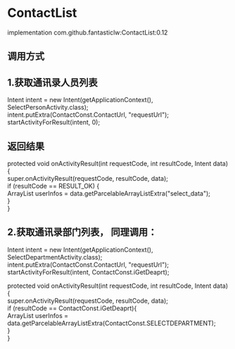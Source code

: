 # ContactList
implementation com.github.fantasticlw:ContactList:0.12

## 调用方式

## 1.获取通讯录人员列表
Intent intent = new Intent(getApplicationContext(), SelectPersonActivity.class);                                                           
intent.putExtra(ContactConst.ContactUrl, "requestUrl");                                                                                   
startActivityForResult(intent, 0);

## 返回结果
protected void onActivityResult(int requestCode, int resultCode, Intent data) {                                                           
    super.onActivityResult(requestCode, resultCode, data);                                                                                 
    if (resultCode == RESULT_OK) {                                                                                                         
       ArrayList<ContactUser> userInfos = data.getParcelableArrayListExtra("select_data");                                               
    }                                                                                                                                   
}
    
## 2.获取通讯录部门列表， 同理调用：
Intent intent = new Intent(getApplicationContext(), SelectDepartmentActivity.class);                                                      
intent.putExtra(ContactConst.ContactUrl, "requestUrl");                                                                                   
startActivityForResult(intent, ContactConst.iGetDeaprt);                                                                                   

protected void onActivityResult(int requestCode, int resultCode, Intent data) {                                                           
    super.onActivityResult(requestCode, resultCode, data);                                                                                 
    if (resultCode == ContactConst.iGetDeaprt){                                                                                           
       ArrayList<DeptAndUser> userInfos = data.getParcelableArrayListExtra(ContactConst.SELECTDEPARTMENT);                               
    }                                                                                                                                     
}                                                                                                                                         



